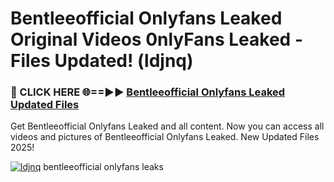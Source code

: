 # Bentleeofficial Onlyfans Leaked Original Videos 0nlyFans Leaked - Files Updated! (ldjnq)

<h3>🔴 CLICK HERE 🌐==►► <a href="https://tinyurl.com/2wckxsce" rel="nofollow">Bentleeofficial Onlyfans Leaked Updated Files</a></h3>

Get Bentleeofficial Onlyfans Leaked and all content. Now you can access all videos and pictures of Bentleeofficial Onlyfans Leaked. New Updated Files 2025!

[![ldjnq](https://i.imgur.com/AFduVYN.gif)](https://tinyurl.com/2wckxsce)
bentleeofficial onlyfans leaks